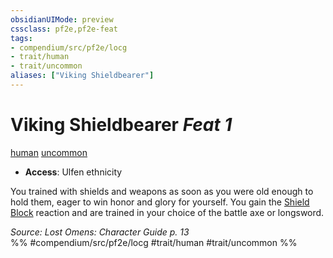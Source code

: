 ```yaml
---
obsidianUIMode: preview
cssclass: pf2e,pf2e-feat
tags:
- compendium/src/pf2e/locg
- trait/human
- trait/uncommon
aliases: ["Viking Shieldbearer"]
---
```

# Viking Shieldbearer  *Feat 1*  
[human](rules/traits/human.md)  [uncommon](rules/traits/uncommon.md)  

- **Access**: Ulfen ethnicity

You trained with shields and weapons as soon as you were old enough to hold them, eager to win honor and glory for yourself. You gain the [Shield Block](compendium/feats/shield-block.md) reaction and are trained in your choice of the battle axe or longsword.

*Source: Lost Omens: Character Guide p. 13*  
%% #compendium/src/pf2e/locg #trait/human #trait/uncommon %%